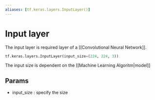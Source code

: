 ```yaml
---
aliases: [tf.keras.layers.InputLayer()]
---
```

# Input layer
The input layer is required layer of a [[Convolutional Neural Network]]. 

```python
tf.keras.layers.InputLayer(input_size=(224, 224, 3))
```

The input size is dependent on the [[Machine Learning Algoritm|model]]

## Params
- input_size : specify the size